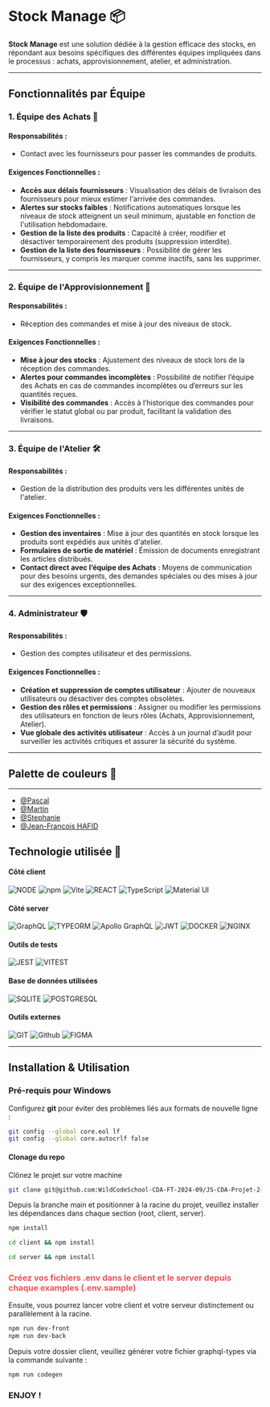 # Stock Manage 📦

**Stock Manage** est une solution dédiée à la gestion efficace des stocks, en répondant aux besoins spécifiques des différentes équipes impliquées dans le processus : achats, approvisionnement, atelier, et administration.

---

## Fonctionnalités par Équipe

### 1. **Équipe des Achats** 🛒

#### **Responsabilités** :
- Contact avec les fournisseurs pour passer les commandes de produits.

#### **Exigences Fonctionnelles** :
- **Accès aux délais fournisseurs** : Visualisation des délais de livraison des fournisseurs pour mieux estimer l'arrivée des commandes.
- **Alertes sur stocks faibles** : Notifications automatiques lorsque les niveaux de stock atteignent un seuil minimum, ajustable en fonction de l'utilisation hebdomadaire.
- **Gestion de la liste des produits** : Capacité à créer, modifier et désactiver temporairement des produits (suppression interdite).
- **Gestion de la liste des fournisseurs** : Possibilité de gérer les fournisseurs, y compris les marquer comme inactifs, sans les supprimer.

---

### 2. **Équipe de l'Approvisionnement** 🚚

#### **Responsabilités** :
- Réception des commandes et mise à jour des niveaux de stock.

#### **Exigences Fonctionnelles** :
- **Mise à jour des stocks** : Ajustement des niveaux de stock lors de la réception des commandes.
- **Alertes pour commandes incomplètes** : Possibilité de notifier l’équipe des Achats en cas de commandes incomplètes ou d’erreurs sur les quantités reçues.
- **Visibilité des commandes** : Accès à l’historique des commandes pour vérifier le statut global ou par produit, facilitant la validation des livraisons.

---

### 3. **Équipe de l'Atelier** 🛠️

#### **Responsabilités** :
- Gestion de la distribution des produits vers les différentes unités de l'atelier.

#### **Exigences Fonctionnelles** :
- **Gestion des inventaires** : Mise à jour des quantités en stock lorsque les produits sont expédiés aux unités d'atelier.
- **Formulaires de sortie de matériel** : Émission de documents enregistrant les articles distribués.
- **Contact direct avec l’équipe des Achats** : Moyens de communication pour des besoins urgents, des demandes spéciales ou des mises à jour sur des exigences exceptionnelles.

---

### 4. **Administrateur** 🛡️

#### **Responsabilités** :
- Gestion des comptes utilisateur et des permissions.

#### **Exigences Fonctionnelles** :
- **Création et suppression de comptes utilisateur** : Ajouter de nouveaux utilisateurs ou désactiver des comptes obsolètes.
- **Gestion des rôles et permissions** : Assigner ou modifier les permissions des utilisateurs en fonction de leurs rôles (Achats, Approvisionnement, Atelier).
- **Vue globale des activités utilisateur** : Accès à un journal d’audit pour surveiller les activités critiques et assurer la sécurité du système.

---

## Palette de couleurs 🎨


---
- [@Pascal](https://github.com/Pas-nou)
- [@Martin](https://github.com/scyanth)
- [@Stephanie](https://github.com/brewost)
- [@Jean-Francois HAFID](https://github.com/YOUNS28100)

## Technologie utilisée 🚀

#### Côté client
![NODE](https://img.shields.io/badge/Node.js-43853D?style=for-the-badge&logo=node.js&logoColor=white)
![npm](https://img.shields.io/badge/npm-CB3837?logo=npm&logoColor=fff)
![Vite](https://img.shields.io/badge/Vite-646CFF?logo=vite&logoColor=fff)
![REACT](https://img.shields.io/badge/React-20232A?style=for-the-badge&logo=react&logoColor=61DAFB)
![TypeScript](https://img.shields.io/badge/TypeScript-3178C6?logo=typescript&logoColor=fff)
![Material UI](https://img.shields.io/badge/Material%20UI-007FFF?style=for-the-badge&logo=mui&logoColor=white)

#### Côté server
![GraphQL](https://img.shields.io/badge/GraphQl-E10098?style=for-the-badge&logo=graphql&logoColor=white)
![TYPEORM](https://img.shields.io/badge/typeorm-FE0803?style=for-the-badge&logo=typeorm&logoColor=white)
![Apollo GraphQL](https://img.shields.io/badge/Apollo%20GraphQL-311C87?&style=for-the-badge&logo=Apollo%20GraphQL&logoColor=white)
![JWT](https://img.shields.io/badge/JWT-000000?style=for-the-badge&logo=JSON%20web%20tokens&logoColor=white)
![DOCKER](https://img.shields.io/badge/Docker-2CA5E0?style=for-the-badge&logo=docker&logoColor=white)
![NGINX](https://img.shields.io/badge/Nginx-009639?style=for-the-badge&logo=nginx&logoColor=white)

#### Outils de tests
![JEST](https://img.shields.io/badge/Jest-C21325?style=for-the-badge&logo=jest&logoColor=white)
![VITEST](http://img.shields.io/badge/Vitest-%236E9F18?style=for-the-badge&logo=Vitest&logoColor=%23fcd703)

#### Base de données utilisées
![SQLITE](https://img.shields.io/badge/Sqlite-003B57?style=for-the-badge&logo=sqlite&logoColor=white)
![POSTGRESQL](https://img.shields.io/badge/PostgreSQL-316192?style=for-the-badge&logo=postgresql&logoColor=white)

#### Outils externes
![GIT](https://img.shields.io/badge/GIT-E44C30?style=for-the-badge&logo=git&logoColor=white)
![Github](https://img.shields.io/badge/GitHub-100000?style=for-the-badge&logo=github&logoColor=white)
![FIGMA](https://img.shields.io/badge/Figma-F24E1E?style=for-the-badge&logo=figma&logoColor=white)

---

## Installation & Utilisation

### Pré-requis pour Windows
Configurez **git** pour éviter des problèmes liés aux formats de nouvelle ligne :
```bash
git config --global core.eol lf
git config --global core.autocrlf false
```

#### Clonage du repo
Clônez le projet sur votre machine
```bash
git clone git@github.com:WildCodeSchool-CDA-FT-2024-09/JS-CDA-Projet-2-Team-A.git
```

Depuis la branche main et positionner à la racine du projet, veuillez installer les dépendances dans chaque section (root, client, server).
```bash
npm install
```
```bash
cd client && npm install
```
```bash
cd server && npm install
```
<h3 style="color:#F45156">Créez vos fichiers .env dans le client et le server depuis chaque examples (.env.sample)</h3>


Ensuite, vous pourrez lancer votre client et votre serveur distinctement ou parallèlement à la racine.
```bash
npm run dev-front
npm run dev-back
```

Depuis votre dossier client, veuillez générer votre fichier graphql-types via la commande suivante :
```bash
npm run codegen
```

### ENJOY !